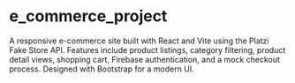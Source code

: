 # e_commerce_project
A responsive e-commerce site built with React and Vite using the Platzi Fake Store API. Features include product listings, category filtering, product detail views, shopping cart, Firebase authentication, and a mock checkout process. Designed with Bootstrap for a modern UI.
